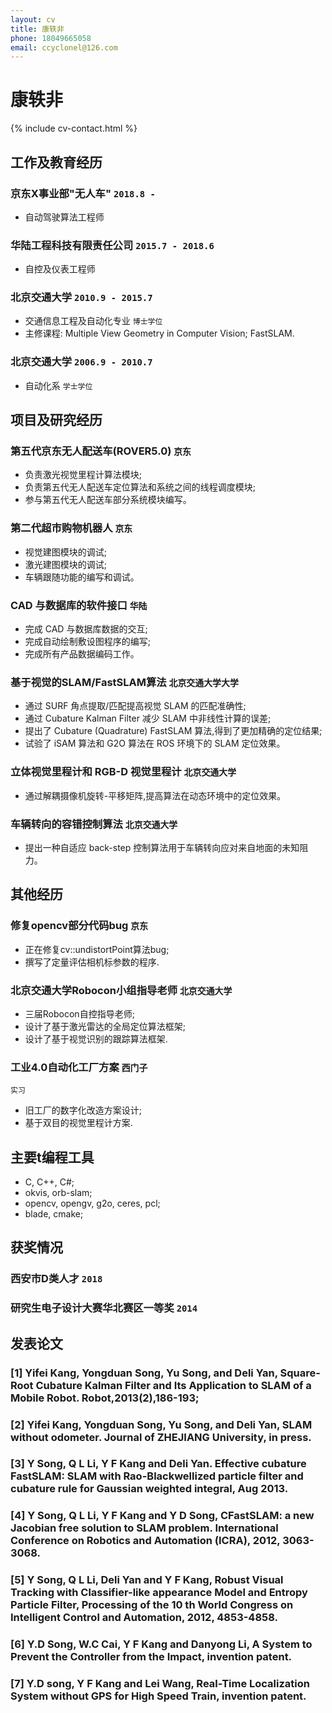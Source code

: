 ```yaml
---
layout: cv
title: 康轶非 
phone: 18049665058
email: ccyclonel@126.com
---
```

# 康轶非

<!--
include contact information from the front matter
Supported arguments:
    - homepage: url, text
    - phone
    - email
-->
{% include cv-contact.html %}

## 工作及教育经历

### __京东X事业部"无人车"__ `2018.8 -`
- 自动驾驶算法工程师

### __华陆工程科技有限责任公司__ `2015.7 - 2018.6`
- 自控及仪表工程师

### __北京交通大学__ `2010.9 - 2015.7`
- 交通信息工程及自动化专业 `博士学位`
- 主修课程: Multiple View Geometry in Computer Vision; FastSLAM.

### __北京交通大学__ `2006.9 - 2010.7`
- 自动化系 `学士学位`

## 项目及研究经历

### __第五代京东无人配送车(ROVER5.0)__ `京东`
- 负责激光视觉里程计算法模块;
- 负责第五代无人配送车定位算法和系统之间的线程调度模块;
- 参与第五代无人配送车部分系统模块编写。

### __第二代超市购物机器人__  `京东`
- 视觉建图模块的调试;
- 激光建图模块的调试;
- 车辆跟随功能的编写和调试。

### __CAD 与数据库的软件接口__  `华陆`
- 完成 CAD 与数据库数据的交互;
- 完成自动绘制敷设图程序的编写;
- 完成所有产品数据编码工作。

### __基于视觉的SLAM/FastSLAM算法__ `北京交通大学大学`
- 通过 SURF 角点提取/匹配提高视觉 SLAM 的匹配准确性;
- 通过 Cubature Kalman Filter 减少 SLAM 中非线性计算的误差;
- 提出了 Cubature (Quadrature) FastSLAM 算法,得到了更加精确的定位结果;
- 试验了 iSAM 算法和 G2O 算法在 ROS 环境下的 SLAM 定位效果。

### __立体视觉里程计和 RGB-D 视觉里程计__ `北京交通大学`
- 通过解耦摄像机旋转-平移矩阵,提高算法在动态环境中的定位效果。

### __车辆转向的容错控制算法__ `北京交通大学`
- 提出一种自适应 back-step 控制算法用于车辆转向应对来自地面的未知阻力。

## 其他经历

### __修复opencv部分代码bug__ `京东`
- 正在修复cv::undistortPoint算法bug;
- 撰写了定量评估相机标参数的程序.

### __北京交通大学Robocon小组指导老师__ `北京交通大学`
- 三届Robocon自控指导老师;
- 设计了基于激光雷达的全局定位算法框架;
- 设计了基于视觉识别的跟踪算法框架.

### __工业4.0自动化工厂方案__  `西门子`
```
实习
```
- 旧工厂的数字化改造方案设计;
- 基于双目的视觉里程计方案.

## 主要t编程工具
- C, C++, C#;
- okvis, orb-slam;
- opencv, opengv, g2o, ceres, pcl;
- blade, cmake;

## 获奖情况

### 西安市D类人才 `2018`

### 研究生电子设计大赛华北赛区一等奖 `2014`

## 发表论文

### [1] Yifei Kang, Yongduan Song, Yu Song, and Deli Yan, Square-Root Cubature Kalman Filter and Its Application to SLAM of a Mobile Robot. Robot,2013(2),186-193;
### [2] Yifei Kang, Yongduan Song, Yu Song, and Deli Yan, SLAM without odometer. Journal of ZHEJIANG University, in press.
### [3] Y Song, Q L Li, Y F Kang and Deli Yan. Effective cubature FastSLAM: SLAM with Rao-Blackwellized particle filter and cubature rule for Gaussian weighted integral, Aug 2013.
### [4] Y Song, Q L Li, Y F Kang and Y D Song, CFastSLAM: a new Jacobian free solution to SLAM problem. International Conference on Robotics and Automation (ICRA), 2012, 3063-3068.
### [5] Y Song, Q L Li, Deli Yan and Y F Kang, Robust Visual Tracking with Classifier-like appearance Model and Entropy Particle Filter, Processing of the 10 th World Congress on Intelligent Control and Automation, 2012, 4853-4858.
### [6] Y.D Song, W.C Cai, Y F Kang and Danyong Li, A System to Prevent the Controller from the Impact, invention patent.
### [7] Y.D song, Y F Kang and Lei Wang, Real-Time Localization System without GPS for High Speed Train, invention patent.


<!-- ### Footer

Last updated: May 2013 -->
